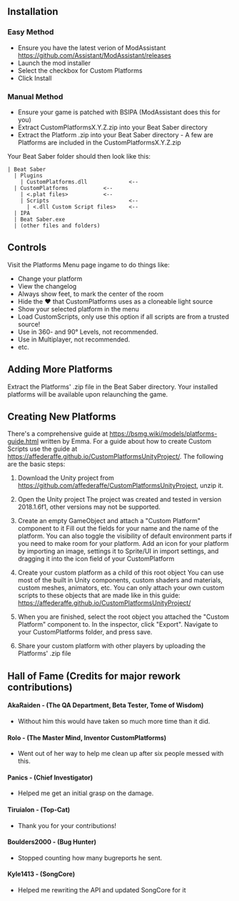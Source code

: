 ## Installation
### Easy Method

* Ensure you have the latest verion of ModAssistant https://github.com/Assistant/ModAssistant/releases
* Launch the mod installer
* Select the checkbox for Custom Platforms
* Click Install
### Manual Method

* Ensure your game is patched with BSIPA (ModAssistant does this for you)
* Extract CustomPlatformsX.Y.Z.zip into your Beat Saber directory
* Extract the Platform .zip into your Beat Saber directory - A few are Platforms are included in the CustomPlatformsX.Y.Z.zip

Your Beat Saber folder should then look like this:

```
| Beat Saber
  | Plugins
    | CustomPlatforms.dll             <-- 
  | CustomPlatforms		      <--
    | <.plat files>		      <--
    | Scripts                         <--
      | <.dll Custom Script files>    <--
  | IPA
  | Beat Saber.exe
  | (other files and folders)
```

## Controls

Visit the Platforms Menu page ingame to do things like:
* Change your platform
* View the changelog
* Always show feet, to mark the center of the room
* Hide the :heart: that CustomPlatforms uses as a cloneable light source
* Show your selected platform in the menu
* Load CustomScripts, only use this option if all scripts are from a trusted source!
* Use in 360- and 90° Levels, not recommended.
* Use in Multiplayer, not recommended.
* etc.

## Adding More Platforms

Extract the Platforms' .zip file in the Beat Saber directory.
Your installed platforms will be available upon relaunching the game.

## Creating New Platforms

There's a comprehensive guide at https://bsmg.wiki/models/platforms-guide.html written by Emma.
For a guide about how to create Custom Scripts use the guide at https://affederaffe.github.io/CustomPlatformsUnityProject/.
The following are the basic steps:

1. Download the Unity project from https://github.com/affederaffe/CustomPlatformsUnityProject, unzip it.

2. Open the Unity project
The project was created and tested in version 2018.1.6f1, other versions may not be supported.

3. Create an empty GameObject and attach a "Custom Platform" component to it
Fill out the fields for your name and the name of the platform.  You can also toggle the visibility of default environment parts if you need to make room for your platform.
Add an icon for your platform by importing an image, settings it to Sprite/UI in import settings, and dragging it into the icon field of your CustomPlatform

4. Create your custom platform as a child of this root object
You can use most of the built in Unity components, custom shaders and materials, custom meshes, animators, etc.
You can only attach your own custom scripts to these objects that are made like in this guide: https://affederaffe.github.io/CustomPlatformsUnityProject/

5. When you are finished, select the root object you attached the "Custom Platform" component to.
In the inspector, click "Export". Navigate to your CustomPlatforms folder, and press save.

6. Share your custom platform with other players by uploading the Platforms' .zip file

## Hall of Fame (Credits for major rework contributions)
#### AkaRaiden - (The QA Department, Beta Tester, Tome of Wisdom)
  - Without him this would have taken so much more time than it did.

#### Rolo - (The Master Mind, Inventor CustomPlatforms)
  - Went out of her way to help me clean up after six people messed with this.

#### Panics - (Chief Investigator)
  - Helped me get an initial grasp on the damage.

#### Tiruialon - (Top-Cat)
  - Thank you for your contributions!
 
#### Boulders2000 - (Bug Hunter)
  - Stopped counting how many bugreports he sent.
  
#### Kyle1413 - (SongCore)
  - Helped me rewriting the API and updated SongCore for it
